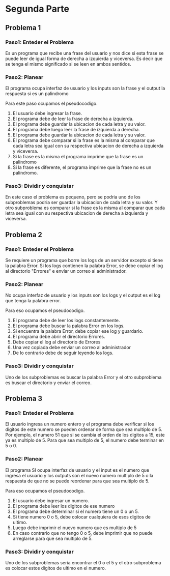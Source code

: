 # Segunda Parte
## Problema 1 
### Paso1: Enteder el Problema

Es un programa que recibe una frase del usuario y nos dice si esta frase se puede leer de igual forma de derecha a izquierda y viceversa. Es decir que se tenga el mismo significado si se leen en ambos sentidos. 

### Paso2: Planear

El programa ocupa interfaz de usuario y los inputs son la frase y el output la respuesta si es un palindromo

Para este paso ocupamos el pseudocodigo. 

1. El usuario debe ingresar la frase. 
2. El programa debe de leer la frase de derecha a izquierda.
5. El programa debe guardar la ubicacion de cada letra y su valor. 
3. El programa debe luego leer la frase de izquierda a derecha.
8. El programa debe guardar la ubicacion de cada letra y su valor. 
4. El programa debe comparar si la frase es la misma al comparar que cada letra sea igual con su respectiva ubicacion de derecha a izquierda y viceversa. 
5. Si la frase es la misma el programa imprime que la frase es un palindromo
6. Si la frase es diferente, el programa imprime que la frase no es un palindromo. 


### Paso3: Dividir y conquistar

En este caso el problema es pequeno, pero se podria uno de los subproblemas podria ser guardar la ubicacion de cada letra y su valor. Y otro subproblema es comparar si la frase es la misma al comparar que cada letra sea igual con su respectiva ubicacion de derecha a izquierda y viceversa.
   

## Problema 2
### Paso1: Enteder el Problema

Se requiere un programa que borre los logs de un servidor excepto si tiene la palabra Error. Si los logs contienen la palabra Error, se debe copiar el log al directorio "Errores" e enviar un correo al administrador. 

### Paso2: Planear

No ocupa interfaz de usuario y los inputs son los logs y el output es el log que tenga la palabra error. 

Para eso ocupamos el pseudocodigo.

1. El programa debe de leer los logs constantemente. 
2. El programa debe buscar la palabra Error en los logs. 
3. Si encuentra la palabra Error, debe copiar ese log y guardarlo. 
7. El programa debe abrir el directorio Errores.
5. Debe copiar el log al directorio de Errores
6. Una vez copiada debe enviar un correo al administrador
4. De lo contrario debe de seguir leyendo los logs. 

### Paso3: Dividir y conquistar

Uno de los subproblemas es buscar la palabra Error y el otro subproblema es buscar el directorio y enviar el correo. 


## Problema 3
### Paso1: Enteder el Problema

El usuario ingresa un numero entero y el programa debe verificar si los digitos de este numero se pueden ordenar de forma que sea multiplo de 5. Por ejemplo, el numero 51 que si se cambia el orden de los digitos a 15, este ya es multiplo de 5. Para que sea multiplo de 5, el numero debe terminar en 5 o 0. 

### Paso2: Planear

El programa SI ocupa interfaz de usuario y el input es el numero que ingresa el usuario y los outputs son el nuevo numero multiplo de 5 o la respuesta de que no se puede reordenar para que sea multiplo de 5. 

Para eso ocupamos el pseudocodigo.

1. El usuario debe ingresar un numero. 
2. El programa debe leer los digitos de ese numero
3. El programa debe determinar si el numero tiene un 0 o un 5. 
7. Si tiene numero 0 o 5, debe colocar cualquiera de esos digitos de ultimo.
5. Luego debe imprimir el nuevo numero que es multiplo de 5
6. En caso contrario que no tengo 0 o 5, debe imprimir que no puede arreglarse para que sea multiplo de 5. 

### Paso3: Dividir y conquistar

Uno de los subproblemas seria encontrar el 0 o el 5 y el otro subproblema es colocar estos digitos de ultimo en el numero. 
